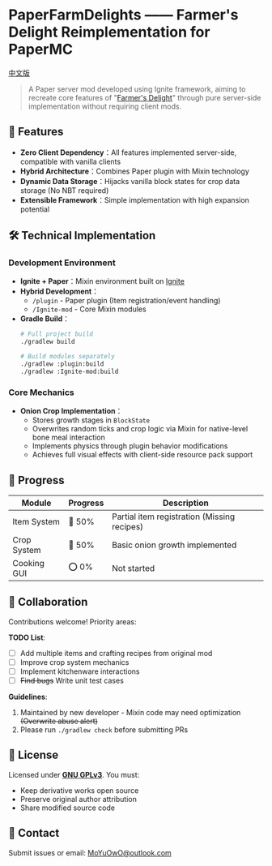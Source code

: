 # PaperFarmDelights —— Farmer's Delight Reimplementation for PaperMC 

[中文版](README_ZH.md)

> A Paper server mod developed using Ignite framework, aiming to recreate core features of "[Farmer's Delight](https://modrinth.com/mod/farmers-delight)" through pure server-side implementation without requiring client mods.

## 🌟 Features

- **Zero Client Dependency**：All features implemented server-side, compatible with vanilla clients
- **Hybrid Architecture**：Combines Paper plugin with Mixin technology
- **Dynamic Data Storage**：Hijacks vanilla block states for crop data storage (No NBT required)
- **Extensible Framework**：Simple implementation with high expansion potential

## 🛠️ Technical Implementation

### Development Environment
- **Ignite + Paper**：Mixin environment built on [Ignite](https://github.com/vectrix-space/ignite)
- **Hybrid Development**：
  - `/plugin` - Paper plugin (Item registration/event handling)
  - `/Ignite-mod` - Core Mixin modules
- **Gradle Build**：
  ```bash
  # Full project build
  ./gradlew build

  # Build modules separately
  ./gradlew :plugin:build
  ./gradlew :Ignite-mod:build
  ```

### Core Mechanics
- **Onion Crop Implementation**：
    - Stores growth stages in `BlockState`
    - Overwrites random ticks and crop logic via Mixin for native-level bone meal interaction
    - Implements physics through plugin behavior modifications
    - Achieves full visual effects with client-side resource pack support

## 📌 Progress

| Module      | Progress | Description                                 |
|-------------|----------|---------------------------------------------|
| Item System | 🚧 50%   | Partial item registration (Missing recipes) |
| Crop System | 🚧 50%   | Basic onion growth implemented              |
| Cooking GUI | ⭕ 0%     | Not started                                 |

## 🚧 Collaboration

Contributions welcome! Priority areas:

**TODO List**:
- [ ] Add multiple items and crafting recipes from original mod
- [ ] Improve crop system mechanics
- [ ] Implement kitchenware interactions
- [ ] ~~Find bugs~~ Write unit test cases

**Guidelines**:
1. Maintained by new developer - Mixin code may need optimization ~~(Overwrite abuse alert)~~
2. Please run `./gradlew check` before submitting PRs

## 📜 License

Licensed under **[GNU GPLv3](LICENSE)**. You must:
- Keep derivative works open source
- Preserve original author attribution
- Share modified source code

## 💬 Contact

Submit issues or email: [MoYuOwO@outlook.com](mailto:MoYuOwO@outlook.com)